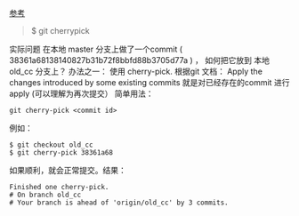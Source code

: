 [参考](https://www.cnblogs.com/DreamDrive/p/4157421.html)

> $ git cherrypick 

实际问题 
在本地 master 分支上做了一个commit ( 38361a68138140827b31b72f8bbfd88b3705d77a ) ， 如何把它放到 本地 old_cc 分支上？ 
办法之一： 使用 cherry-pick.  根据git 文档：
Apply the changes introduced by some existing commits 
就是对已经存在的commit 进行apply (可以理解为再次提交）
简单用法：  

`git cherry-pick <commit id>`  

例如：  
```
$ git checkout old_cc
$ git cherry-pick 38361a68
```
如果顺利，就会正常提交。结果：
```
Finished one cherry-pick.
# On branch old_cc
# Your branch is ahead of 'origin/old_cc' by 3 commits.
```

